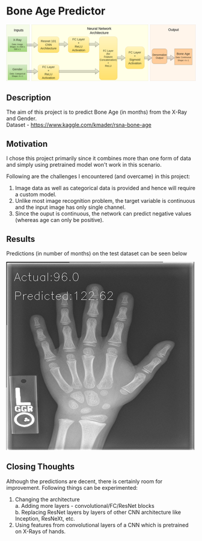 # Bone Age Predictor

![alt text](images/flowchart.png)

## Description
The aim of this project is to predict Bone Age (in months) from the X-Ray and Gender.<br>
Dataset - https://www.kaggle.com/kmader/rsna-bone-age

## Motivation
I chose this project primarily since it combines more than one form of data and simply using pretrained model won't work in this scenario.

Following are the challenges I encountered (and overcame) in this project:
1. Image data as well as categorical data is provided and hence will require a custom model.
2. Unlike most image recognition problem, the target variable is continuous and the input image has only single channel.
3. Since the ouput is continuous, the network can predict negative values (whereas age can only be positive).


## Results
Predictions (in number of months) on the test dataset can be seen below

![alt text](images/pred_on_test.gif)

## Closing Thoughts
Although the predictions are decent, there is certainly room for improvement. 
Following things can be experimented: <br>
1. Changing the architecture <br>
  a. Adding more layers - convolutional/FC/ResNet blocks <br>
  b. Replacing ResNet layers by layers of other CNN architecture like Inception, ResNeXt, etc. <br>
2. Using features from convolutional layers of a CNN which is pretrained on X-Rays of hands. 


